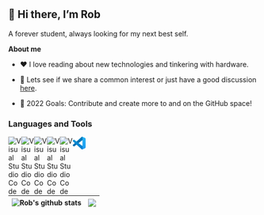 ## 👋 Hi there, I’m Rob
A forever student, always looking for my next best self.

**About me**
- ❤️ I love reading about new technologies and tinkering with hardware.

- 💬 Lets see if we share a common interest or just have a good discussion [here][linkedin].

- 🥅 2022 Goals: Contribute and create more to and on the GitHub space!

### Languages and Tools
<img align="left" alt="Visual Studio Code" width="26px" src="https://raw.githubusercontent.com/jmnote/z-icons/master/svg/c.svg" />
<img align="left" alt="Visual Studio Code" width="26px" src="https://raw.githubusercontent.com/jmnote/z-icons/master/svg/cpp.svg" />
<img align="left" alt="Visual Studio Code" width="26px" src="https://raw.githubusercontent.com/jmnote/z-icons/master/svg/csharp.svg" />
<img align="left" alt="Visual Studio Code" width="26px" src="https://raw.githubusercontent.com/jmnote/z-icons/master/svg/git.svg" />
<img align="left" alt="Visual Studio Code" width="26px" src="https://raw.githubusercontent.com/jmnote/z-icons/master/svg/python.svg" />
<img align="left" alt="Visual Studio Code" width="26px" src="https://raw.githubusercontent.com/github/explore/80688e429a7d4ef2fca1e82350fe8e3517d3494d/topics/visual-studio-code/visual-studio-code.png" />
<br />
<br />

| <img align="center" src="https://github-readme-stats.vercel.app/api?username=robkuijper&show_icons=true&include_all_commits=true&theme=gruvbox&hide_border=true" alt="Rob's github stats" /> | <img align="center" src="https://github-readme-stats.vercel.app/api/top-langs/?username=robkuijper&layout=compact&theme=gruvbox&hide_border=true" /> |
| ------------- | ------------- |

[linkedin]: https://linkedin.com/in/rob-kuijper
